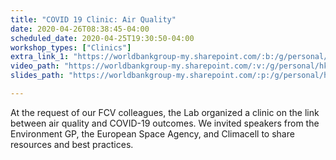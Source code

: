 ```yaml
---
title: "COVID 19 Clinic: Air Quality"
date: 2020-04-26T08:38:45-04:00
scheduled_date: 2020-04-25T19:30:50-04:00
workshop_types: ["Clinics"]
extra_link_1: "https://worldbankgroup-my.sharepoint.com/:b:/g/personal/hkrambeck_worldbank_org/EftDjZaTsX5CgUCm9-WOzZEB4GZzSkTwB-_Kgpka0k6b2Q?e=2Y0t5Z"
video_path: "https://worldbankgroup-my.sharepoint.com/:v:/g/personal/hkrambeck_worldbank_org/EScqr5f_539Hv7NMeK4j3lkBOh0dvzhkepGSMhgwvEBMig?e=dEiCms"
slides_path: "https://worldbankgroup-my.sharepoint.com/:p:/g/personal/hkrambeck_worldbank_org/EWw2mx5uFzVCnyZhuukKTYYBH4G-Yo1M-d9tkWQG8Ecn2Q?e=8lUxQ"

---
```


At the request of our FCV colleagues, the Lab organized a clinic on the link between air quality and COVID-19 outcomes. We invited speakers from the Environment GP, the European Space Agency, and Climacell to share resources and best practices.